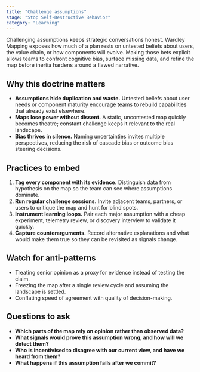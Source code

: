 ```yaml
---
title: "Challenge assumptions"
stage: "Stop Self-Destructive Behavior"
category: "Learning"
---
```


Challenging assumptions keeps strategic conversations honest. Wardley Mapping exposes how much of a plan rests on untested beliefs about users, the value chain, or how components will evolve. Making those bets explicit allows teams to confront cognitive bias, surface missing data, and refine the map before inertia hardens around a flawed narrative.

## Why this doctrine matters

- **Assumptions hide duplication and waste.** Untested beliefs about user needs or component maturity encourage teams to rebuild capabilities that already exist elsewhere.
- **Maps lose power without dissent.** A static, uncontested map quickly becomes theatre; constant challenge keeps it relevant to the real landscape.
- **Bias thrives in silence.** Naming uncertainties invites multiple perspectives, reducing the risk of cascade bias or outcome bias steering decisions.

## Practices to embed

1. **Tag every component with its evidence.** Distinguish data from hypothesis on the map so the team can see where assumptions dominate.
2. **Run regular challenge sessions.** Invite adjacent teams, partners, or users to critique the map and hunt for blind spots.
3. **Instrument learning loops.** Pair each major assumption with a cheap experiment, telemetry review, or discovery interview to validate it quickly.
4. **Capture counterarguments.** Record alternative explanations and what would make them true so they can be revisited as signals change.

## Watch for anti-patterns

- Treating senior opinion as a proxy for evidence instead of testing the claim.
- Freezing the map after a single review cycle and assuming the landscape is settled.
- Conflating speed of agreement with quality of decision-making.

## Questions to ask

- **Which parts of the map rely on opinion rather than observed data?**
- **What signals would prove this assumption wrong, and how will we detect them?**
- **Who is incentivised to disagree with our current view, and have we heard from them?**
- **What happens if this assumption fails after we commit?**
